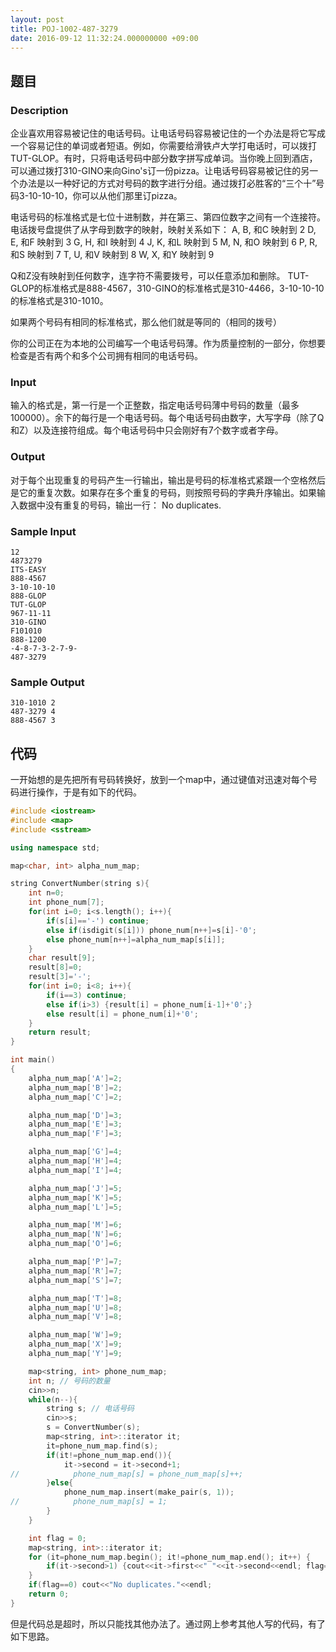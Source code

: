```yaml
---
layout: post
title: POJ-1002-487-3279
date: 2016-09-12 11:32:24.000000000 +09:00
---
```


## 题目

### Description

企业喜欢用容易被记住的电话号码。让电话号码容易被记住的一个办法是将它写成一个容易记住的单词或者短语。例如，你需要给滑铁卢大学打电话时，可以拨打TUT-GLOP。有时，只将电话号码中部分数字拼写成单词。当你晚上回到酒店，可以通过拨打310-GINO来向Gino's订一份pizza。让电话号码容易被记住的另一个办法是以一种好记的方式对号码的数字进行分组。通过拨打必胜客的“三个十”号码3-10-10-10，你可以从他们那里订pizza。 

电话号码的标准格式是七位十进制数，并在第三、第四位数字之间有一个连接符。电话拨号盘提供了从字母到数字的映射，映射关系如下： 
A, B, 和C 映射到 2 
D, E, 和F 映射到 3 
G, H, 和I 映射到 4 
J, K, 和L 映射到 5 
M, N, 和O 映射到 6 
P, R, 和S 映射到 7 
T, U, 和V 映射到 8 
W, X, 和Y 映射到 9 

Q和Z没有映射到任何数字，连字符不需要拨号，可以任意添加和删除。 TUT-GLOP的标准格式是888-4567，310-GINO的标准格式是310-4466，3-10-10-10的标准格式是310-1010。 

如果两个号码有相同的标准格式，那么他们就是等同的（相同的拨号） 

你的公司正在为本地的公司编写一个电话号码薄。作为质量控制的一部分，你想要检查是否有两个和多个公司拥有相同的电话号码。 

### Input

输入的格式是，第一行是一个正整数，指定电话号码薄中号码的数量（最多100000）。余下的每行是一个电话号码。每个电话号码由数字，大写字母（除了Q和Z）以及连接符组成。每个电话号码中只会刚好有7个数字或者字母。

### Output

对于每个出现重复的号码产生一行输出，输出是号码的标准格式紧跟一个空格然后是它的重复次数。如果存在多个重复的号码，则按照号码的字典升序输出。如果输入数据中没有重复的号码，输出一行： 
No duplicates. 

### Sample Input

```
12
4873279
ITS-EASY
888-4567
3-10-10-10
888-GLOP
TUT-GLOP
967-11-11
310-GINO
F101010
888-1200
-4-8-7-3-2-7-9-
487-3279
```

### Sample Output

```
310-1010 2
487-3279 4
888-4567 3
```

## 代码

一开始想的是先把所有号码转换好，放到一个map中，通过键值对迅速对每个号码进行操作，于是有如下的代码。

```c++
#include <iostream>
#include <map>
#include <sstream>

using namespace std;

map<char, int> alpha_num_map;

string ConvertNumber(string s){
    int n=0;
    int phone_num[7];
    for(int i=0; i<s.length(); i++){
        if(s[i]=='-') continue;
        else if(isdigit(s[i])) phone_num[n++]=s[i]-'0';
        else phone_num[n++]=alpha_num_map[s[i]];
    }
    char result[9];
    result[8]=0;
    result[3]='-';
    for(int i=0; i<8; i++){
        if(i==3) continue;
        else if(i>3) {result[i] = phone_num[i-1]+'0';}
        else result[i] = phone_num[i]+'0';
    }
    return result;
}

int main()
{
    alpha_num_map['A']=2;
    alpha_num_map['B']=2;
    alpha_num_map['C']=2;

    alpha_num_map['D']=3;
    alpha_num_map['E']=3;
    alpha_num_map['F']=3;

    alpha_num_map['G']=4;
    alpha_num_map['H']=4;
    alpha_num_map['I']=4;

    alpha_num_map['J']=5;
    alpha_num_map['K']=5;
    alpha_num_map['L']=5;

    alpha_num_map['M']=6;
    alpha_num_map['N']=6;
    alpha_num_map['O']=6;

    alpha_num_map['P']=7;
    alpha_num_map['R']=7;
    alpha_num_map['S']=7;

    alpha_num_map['T']=8;
    alpha_num_map['U']=8;
    alpha_num_map['V']=8;

    alpha_num_map['W']=9;
    alpha_num_map['X']=9;
    alpha_num_map['Y']=9;

    map<string, int> phone_num_map;
    int n; // 号码的数量
    cin>>n;
    while(n--){
        string s; // 电话号码
        cin>>s;
        s = ConvertNumber(s);
        map<string, int>::iterator it;
        it=phone_num_map.find(s);
        if(it!=phone_num_map.end()){
            it->second = it->second+1;
//            phone_num_map[s] = phone_num_map[s]++;
        }else{
            phone_num_map.insert(make_pair(s, 1));
//            phone_num_map[s] = 1;
        }
    }

    int flag = 0;
    map<string, int>::iterator it;
    for (it=phone_num_map.begin(); it!=phone_num_map.end(); it++) {
        if(it->second>1) {cout<<it->first<<" "<<it->second<<endl; flag=1;}
    }
    if(flag==0) cout<<"No duplicates."<<endl;
    return 0;
}

```

但是代码总是超时，所以只能找其他办法了。通过网上参考其他人写的代码，有了如下思路。